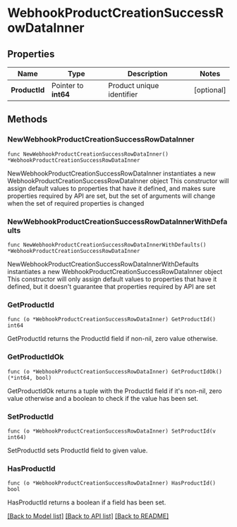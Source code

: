 # WebhookProductCreationSuccessRowDataInner

## Properties

Name | Type | Description | Notes
------------ | ------------- | ------------- | -------------
**ProductId** | Pointer to **int64** | Product unique identifier | [optional] 

## Methods

### NewWebhookProductCreationSuccessRowDataInner

`func NewWebhookProductCreationSuccessRowDataInner() *WebhookProductCreationSuccessRowDataInner`

NewWebhookProductCreationSuccessRowDataInner instantiates a new WebhookProductCreationSuccessRowDataInner object
This constructor will assign default values to properties that have it defined,
and makes sure properties required by API are set, but the set of arguments
will change when the set of required properties is changed

### NewWebhookProductCreationSuccessRowDataInnerWithDefaults

`func NewWebhookProductCreationSuccessRowDataInnerWithDefaults() *WebhookProductCreationSuccessRowDataInner`

NewWebhookProductCreationSuccessRowDataInnerWithDefaults instantiates a new WebhookProductCreationSuccessRowDataInner object
This constructor will only assign default values to properties that have it defined,
but it doesn't guarantee that properties required by API are set

### GetProductId

`func (o *WebhookProductCreationSuccessRowDataInner) GetProductId() int64`

GetProductId returns the ProductId field if non-nil, zero value otherwise.

### GetProductIdOk

`func (o *WebhookProductCreationSuccessRowDataInner) GetProductIdOk() (*int64, bool)`

GetProductIdOk returns a tuple with the ProductId field if it's non-nil, zero value otherwise
and a boolean to check if the value has been set.

### SetProductId

`func (o *WebhookProductCreationSuccessRowDataInner) SetProductId(v int64)`

SetProductId sets ProductId field to given value.

### HasProductId

`func (o *WebhookProductCreationSuccessRowDataInner) HasProductId() bool`

HasProductId returns a boolean if a field has been set.


[[Back to Model list]](../README.md#documentation-for-models) [[Back to API list]](../README.md#documentation-for-api-endpoints) [[Back to README]](../README.md)


